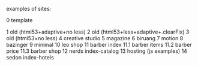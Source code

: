 examples of sites:

0 template

1 old (html53+adaptive+no less)
2 old (html53+less+adaptive+.clearFix)
3 old (html53+no less)
4 creative studio
5 magazine
6 biruang
7 motion
8 bazinger
9 minimal
10 leo shop
11 barber index
11.1 barber items
11.2 barber price
11.3 barber shop
12 nerds index-catalog
13 hosting (js examples)
14 sedon index-hotels
